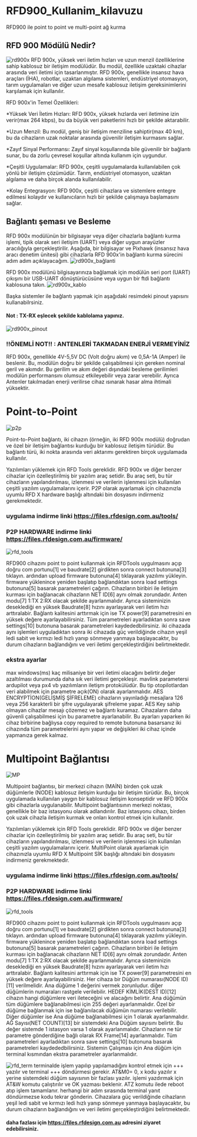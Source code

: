 # RFD900_Kullanim_kilavuzu
RFD900 ile point to point ve multi-point ağ kurma 
## RFD 900 Mödülü Nedir?
![rd900x](https://github.com/Numan-Aktas/RFD900_Kullan-m_k-lavuzu/blob/main/images/rfd900x.jpg)
RFD 900x, yüksek veri iletim hızları ve uzun menzil özelliklerine sahip kablosuz bir iletişim modülüdür. Bu modül, özellikle uzaktaki cihazlar arasında veri iletimi için tasarlanmıştır. RFD 900x, genellikle insansız hava araçları (İHA), robotlar, uzaktan algılama sistemleri, endüstriyel otomasyon, tarım uygulamaları ve diğer uzun mesafe kablosuz iletişim gereksinimlerini karşılamak için kullanılır.

RFD 900x'in Temel Özellikleri:

*Yüksek Veri İletim Hızları: RFD 900x, yüksek hızlarda veri iletimine izin verir(max 264 kbps), bu da büyük veri paketlerini hızlı bir şekilde aktarabilir.

*Uzun Menzil: Bu modül, geniş bir iletişim menziline sahiptir(max 40 km), bu da cihazların uzak noktalar arasında güvenilir iletişim kurmasını sağlar.

*Zayıf Sinyal Performansı: Zayıf sinyal koşullarında bile güvenilir bir bağlantı sunar, bu da zorlu çevresel koşullar altında kullanım için uygundur.

*Çeşitli Uygulamalar: RFD 900x, çeşitli uygulamalarda kullanılabilen çok yönlü bir iletişim çözümüdür. Tarım, endüstriyel otomasyon, uzaktan algılama ve daha birçok alanda kullanılabilir.

*Kolay Entegrasyon: RFD 900x, çeşitli cihazlara ve sistemlere entegre edilmesi kolaydır ve kullanıcıların hızlı bir şekilde çalışmaya başlamasını sağlar.

## Bağlantı şeması ve Besleme
RFD 900x modülünün bir bilgisayar veya diğer cihazlarla bağlantı kurma işlemi, tipik olarak seri iletişim (UART) veya diğer uygun arayüzler aracılığıyla gerçekleştirilir. Aşağıda, bir bilgisayar ve Pixhawk (insansız hava aracı denetim ünitesi) gibi cihazlarla RFD 900x'in bağlantı kurma sürecini adım adım açıklayacağım.
![rd900x_bağlanti](https://github.com/Numan-Aktas/RFD900_Kullan-m_k-lavuzu/blob/main/images/RFD900x_FTDI_SM.jpg)

RFD 900x modülünü bilgisayarınıza bağlamak için modülün seri port (UART) çıkışını bir USB-UART dönüştürücüsüne veya uygun bir ftdi bağlantı kablosuna takın.
![rd900x_kablo](https://github.com/Numan-Aktas/RFD900_Kullan-m_k-lavuzu/blob/main/images/ba%C4%9Flant%C4%B1.png)

Başka sistemler ile bağlantı yapmak için aşağıdaki resimdeki pinout yapısını kullanabilrsiniz.
#### Not : TX-RX eşlecek şekilde kablolama yapınız.
![rd900x_pinout](https://github.com/Numan-Aktas/RFD900_Kullan-m_k-lavuzu/blob/main/images/pinout.png)

### !!ÖNEMLİ NOT!! : ANTENLERİ TAKMADAN ENERJİ VERMEYİNİZ

RFD 900x, genellikle 4V-5,5V DC (Volt doğru akım) ve 0,5A-1A (Amper) ile beslenir. Bu, modülün doğru bir şekilde çalışabilmesi için gereken nominal geril ve akımdır. Bu gerilim ve akım değeri dışındaki besleme gerilimleri modülün performansını olumsuz etkileyebilir veya zarar verebilir. Ayrıca Antenler takılmadan enerji verilirse cihaz ısınarak hasar alma ihtimali yüksektir.

# Point-to-Point
![p2p](https://github.com/Numan-Aktas/RFD900_Kullan-m_k-lavuzu/blob/main/images/p2p_connect.png)

Point-to-Point bağlantı, iki cihazın (örneğin, iki RFD 900x modülü) doğrudan ve özel bir iletişim bağlantısı kurduğu bir kablosuz iletişim türüdür. Bu bağlantı türü, iki nokta arasında veri aktarımı gerektiren birçok uygulamada kullanılır.

Yazılımları yüklemek için RFD Tools gereklidir. RFD 900x ve diğer benzer cihazlar için özelleştirilmiş bir yazılım araç setidir. Bu araç seti, bu tür cihazların yapılandırılması, izlenmesi ve verilerin işlenmesi için kullanılan çeşitli yazılım uygulamalarını içerir. P2P olarak ayarlamak için cihazınızla uyumlu RFD X hardware başlığı altındaki bin dosyasını indirmeniz gerekmektedir.
### uygulama indirme linki  https://files.rfdesign.com.au/tools/
### P2P HARDWARE indirme linki https://files.rfdesign.com.au/firmware/

![rfd_tools](https://github.com/Numan-Aktas/RFD900_Kullan-m_k-lavuzu/blob/main/images/p2p_param.png)

RFD900 cihazını point to point kullanmak için RFDTools uygulmasını açıp doğru com portunu[1] ve baudrate[2] girdikten sonra connect butonuna[3] tıklayın. ardından upload firmware butonuna[4] tıklayarak yazılımı yükleyin. firmware yüklenince yeniden başlatıp bağlandıktan sonra load settings butonuna[5] basarak parametreleri çağırın. Cihazların biribiri ile iletişim kurması için bağlanacak cihazların NET ID[6] aynı olmak zorundadır. Anten modu[7] 1:TX 2:RX olacak şekilde ayarlanmalıdır. Ayrıca sisteminizin deseklediği en yüksek Baudrate[8] hızını ayarlayarak veri iletim hızı arttıralabir. Bağlantı kalitesini arttırmak için ise TX power[9] parametresini en yüksek değere ayarlayabilirsiniz. Tüm parametreleri ayarladıktan sonra save settings[10] butonuna basarak parametreleri kaydededbilirsiniz. iki cihazada aynı işlemleri uyguladıktan sonra iki cihazada güç verildiğinde cihazın yeşil ledi sabit ve kırmızı ledi hızlı yanıp sönmeye yanmaya başlayacaktır, bu durum cihazların bağlandığını ve veri iletimi gerçekleştirdiğini belirtmektedir.

### ekstra ayarlar
max windows(ms) kaç milisaniye bir veri iletimi olacağını belirtir.değer azaltılması durumunda daha sık veri iletimi gerçekleşir. mavlink parametersi ardupilot veya px4 vb yazılımların iletişm protokülüdür. Bu tip otopilotlardan veri alabilmek için parametre açık(ON) olarak ayarlanmalıdır. AES ENCRYPTİON(GELİŞMİŞ ŞİFRELEME) cihazların yayınladığı mesajlara 126 veya 256 karakterli bir şifre uygulayarak şifreleme yapar. AES Key sahip olmayan cihazlar mesajı çözemez ve bağlantı kuramaz. Cihazaların daha güvenli çalışabilmesi için bu parametre ayarlanabilir. Bu ayarları yaparken iki cihaz birbirine bağlıysa copy required to remote butonuna basarsanız iki cihazında tüm parametrelerini aynı yapar ve değişikleri iki cihaz içinde yapmanıza gerek kalmaz.

# Multipoint Bağlantısı

![MP](https://github.com/Numan-Aktas/RFD900_Kullan-m_k-lavuzu/blob/main/images/multipoint_connection.png)

Multipoint bağlantısı, bir merkezi cihazın (MAİN) birden çok uzak düğümlerle (NODE) kablosuz iletişim kurduğu bir iletişim türüdür. Bu, birçok uygulamada kullanılan yaygın bir kablosuz iletişim konseptidir ve RFD 900x gibi cihazlarla uygulanabilir. Multipoint bağlantısının merkezi noktası, genellikle bir baz istasyonu olarak adlandırılır. Baz istasyonu cihazı, birden çok uzak cihazla iletişim kurmak ve onları kontrol etmek için kullanılır.

Yazılımları yüklemek için RFD Tools gereklidir. RFD 900x ve diğer benzer cihazlar için özelleştirilmiş bir yazılım araç setidir. Bu araç seti, bu tür cihazların yapılandırılması, izlenmesi ve verilerin işlenmesi için kullanılan çeşitli yazılım uygulamalarını içerir. MultiPoint olarak ayarlamak için cihazınızla uyumlu RFD X Multipoint SİK başlığı altındaki bin dosyasını indirmeniz gerekmektedir.
### uygulama indirme linki  https://files.rfdesign.com.au/tools/
### P2P HARDWARE indirme linki https://files.rfdesign.com.au/firmware/

![rfd_tools](https://github.com/Numan-Aktas/RFD900_Kullan-m_k-lavuzu/blob/main/images/mp.png)

RFD900 cihazını point to point kullanmak için RFDTools uygulmasını açıp doğru com portunu[1] ve baudrate[2] girdikten sonra connect butonuna[3] tıklayın. ardından upload firmware butonuna[4] tıklayarak yazılımı yükleyin. firmware yüklenince yeniden başlatıp bağlandıktan sonra load settings butonuna[5] basarak parametreleri çağırın. Cihazların biribiri ile iletişim kurması için bağlanacak cihazların NET ID[6] aynı olmak zorundadır. Anten modu[7] 1:TX 2:RX olacak şekilde ayarlanmalıdır. Ayrıca sisteminizin deseklediği en yüksek Baudrate[8] hızını ayarlayarak veri iletim hızı arttıralabir. Bağlantı kalitesini arttırmak için ise TX power[9] parametresini en yüksek değere ayarlayabilirsiniz. Her cihaza bir Düğüm numarası(NODE ID)[11] verilmelidir. Ana düğüme 1 değerini vermek zorunludur. diğer düğümlerin numaraları rastgele verilebilir. HEDEF KİMLİK(DEST ID)[12] cihazın hangi düğümlere veri ileteceğini ve alacağını belirtir. Ana düğümün tüm düğümlere bağlanabilmesi için 255 değeri ayarlanmalıdır. Özel bir düğüme bağlanmak için ise bağlanılacak düğümün numarası verilebilir. Diğer düğümler ise Ana düğüme bağlanabilmesi için 1 olarak ayarlanmalıdır. AĞ Sayısı(NET COUNT)[13] bir sistemdeki Ana Düğüm sayısını belirtir. Bu değer sistemde 1 istasyon varsa 1 olarak ayarlanmalıdır. Cihazların ne tür parametre gönderdiğine bağlı olarak RX Frame[14] ayarlanmalıdır. Tüm parametreleri ayarladıktan sonra save settings[10] butonuna basarak parametreleri kaydededbilirsiniz. Sistemin Çalışması için Ana düğüm için terminal kısmından ekstra parametreler ayarlanmalıdır. 

![rfd_term](https://github.com/Numan-Aktas/RFD900_Kullan-m_k-lavuzu/blob/main/images/terminal_code.png)
terminalde işlem yapılıp yapılamadığını kontrol etmek için +++ yazılır ve terminal +++ döndürmesi gerekir. AT&M0= 0, x kodu yazılır x yerine sistemdeki düğüm sayısının bir fazlası yazılır. işlemi yazdırmak için AT&W komutu çalıştırılır ve OK yazması beklenir. ATZ komutu ilede reboot atıp işlem tamamlanır. herhangi bir adım sırasında terminal yanıt döndürmezse kodu tekrar gönderin. Cihazalara güç verildiğinde cihazların yeşil ledi sabit ve kırmızı ledi hızlı yanıp sönmeye yanmaya başlayacaktır, bu durum cihazların bağlandığını ve veri iletimi gerçekleştirdiğini belirtmektedir.

#### daha fazlası için https://files.rfdesign.com.au adresini ziyaret edebilirsiniz.
